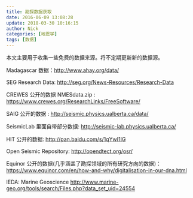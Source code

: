```yaml
---
title: 勘探数据获取
date: 2016-06-09 13:08:28
update: 2018-03-30 10:16:15
author: Nick
categories: [地震学]
tags: [数据]
---
```


本文主要用于收集一些免费的数据来源。将不定期更新新的数据源。

Madagascar 数据：<http://www.ahay.org/data/>

SEG Research Data: <http://seg.org/News-Resources/Research-Data>

CREWES 公开的数据 NMESdata.zip : <https://www.crewes.org/ResearchLinks/FreeSoftware/>

SAIG 公开的数据 : <http://seismic.physics.ualberta.ca/data/>

SeismicLab 里面自带部分数据: <http://seismic-lab.physics.ualberta.ca/>

HIT 公开的数据: <http://pan.baidu.com/s/1qYwI1IG>

Open Seismic Repository: <http://opendtect.org/osr/>

Equinor 公开的数据(几乎涵盖了勘探领域的所有研究方向的数据)：<https://www.equinor.com/en/how-and-why/digitalisation-in-our-dna.html>

IEDA: Marine Geoscience <http://www.marine-geo.org/tools/search/Files.php?data_set_uid=24554>

